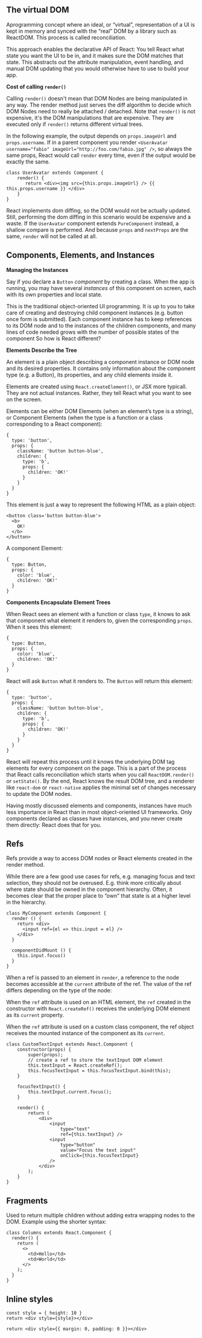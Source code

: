 The virtual DOM
---------------
Aprogramming concept where an ideal, or “virtual”, representation of a UI is kept in memory and synced with the “real” DOM by
a library such as ReactDOM. This process is called reconciliation.

This approach enables the declarative API of React: You tell React what state you want the UI to be in, and it makes sure the
DOM matches that state. This abstracts out the attribute manipulation, event handling, and manual DOM updating that you would
otherwise have to use to build your app.

**Cost of calling `render()`**

Calling `render()` doesn't mean that DOM Nodes are being manipulated in any way. The render method just
serves the diff algorithm to decide which DOM Nodes need to really be attached / detached. Note that
`render()` is not expensive, it's the DOM manipulations that are expensive. They are executed only if
`render()` returns different virtual trees.

In the following example, the output depends on `props.imageUrl` and `props.username`. If in a parent
component you render `<UserAvatar username="fabio" imageUrl="http://foo.com/fabio.jpg" />`, so
always the same props, React would call `render` every time, even if the output would be exactly the same.

    class UserAvatar extends Component {
        render() {
           return <div><img src={this.props.imageUrl} /> {{ this.props.username }} </div>
        }
    }

React implements dom diffing, so the DOM would not be actually updated. Still, performing the dom diffing
in this scenario would be expensive and a waste. If the `UserAvatar` component extends `PureComponent` instead, a shallow compare is performed. And because
`props` and `nextProps` are the same, `render` will not be called at all.

Components, Elements, and Instances
-----------------------------------
**Managing the Instances**

Say if you declare a `Button` *component* by creating a class. When the app is running, you may have several *instances* of
this component on screen, each with its own properties and local state.

This is the traditional object-oriented UI programming. It is up to you to take care of creating and destroying child
component instances (e.g. button once form is submitted).
Each component instance has to keep references to its DOM node and to the instances of the children components, and many
lines of code needed grows with the number of possible states of the component
So how is React different?

**Elements Describe the Tree**

An element is a plain object describing a component instance or DOM node and its desired properties.
It contains only information about the component type (e.g. a Button), its properties, and any child elements inside it.

Elements are created using `React.createElement()`, or JSX more typicall. They are not actual instances. Rather, they tell
React what you want to see on the screen.

Elements can be either DOM Elements (when an element’s type is a string), or Component Elements (when the type is a
function or a class corresponding to a React component):

    {
      type: 'button',
      props: {
        className: 'button button-blue',
        children: {
          type: 'b',
          props: {
            children: 'OK!'
          }
        }
      }
    }

This element is just a way to represent the following HTML as a plain object:

    <button class='button button-blue'>
      <b>
        OK!
      </b>
    </button>

A component Element:

    {
      type: Button,
      props: {
        color: 'blue',
        children: 'OK!'
      }
    }

**Components Encapsulate Element Trees**

When React sees an element with a function or class `type`, it knows to ask that component what element it renders to,
given the corresponding `props`. When it sees this element:

    {
      type: Button,
      props: {
        color: 'blue',
        children: 'OK!'
      }
    }

React will ask `Button` what it renders to. The `Button` will return this element:

    {
      type: 'button',
      props: {
        className: 'button button-blue',
        children: {
          type: 'b',
          props: {
            children: 'OK!'
          }
        }
      }
    }

React will repeat this process until it knows the underlying DOM tag elements for every component on the page.
This is a part of the process that React calls reconciliation which starts when you call `ReactDOM.render()` or `setState()`.
By the end, React knows the result DOM tree, and a renderer like `react-dom` or `react-native` applies the minimal set of
changes necessary to update the DOM nodes.

Having mostly discussed elements and components, instances have much less importance in React than in most object-oriented
UI frameworks. Only components declared as classes have instances, and you never create them directly: React does that for you.

Refs
----
Refs provide a way to access DOM nodes or React elements created in the render method.

While there are a few good use cases for refs, e.g. managing focus and text selection, they should not be overused.
E.g. think more critically about where state should be owned in the component hierarchy. Often, it becomes clear that the
proper place to “own” that state is at a higher level in the hierarchy.

    class MyComponent extends Component {
      render () {
        return <div>
          <input ref={el => this.input = el} />
        </div>
      }

      componentDidMount () {
        this.input.focus()
      }
    }

When a ref is passed to an element in `render`, a reference to the node becomes accessible at the `current` attribute of
the ref. The value of the ref differs depending on the type of the node:

When the `ref` attribute is used on an HTML element, the `ref` created in the constructor with `React.createRef()`
receives the underlying DOM element as its `current` property.

When the `ref` attribute is used on a custom class component, the ref object receives the mounted instance of the
component as its `current`.

    class CustomTextInput extends React.Component {
        constructor(props) {
            super(props);
            // create a ref to store the textInput DOM element
            this.textInput = React.createRef();
            this.focusTextInput = this.focusTextInput.bind(this);
        }

        focusTextInput() {
            this.textInput.current.focus();
        }

        render() {
            return (
                <div>
                    <input
                        type="text"
                        ref={this.textInput} />
                    <input
                        type="button"
                        value="Focus the text input"
                        onClick={this.focusTextInput}
                    />
                </div>
            );
        }
    }

Fragments
---------
Used to return multiple children without adding extra wrapping nodes to the DOM. Example using the shorter syntax:

    class Columns extends React.Component {
      render() {
        return (
          <>
            <td>Hello</td>
            <td>World</td>
          </>
        );
      }
    }

Inline styles
-------------
    const style = { height: 10 }
    return <div style={style}></div>

    return <div style={{ margin: 0, padding: 0 }}></div>